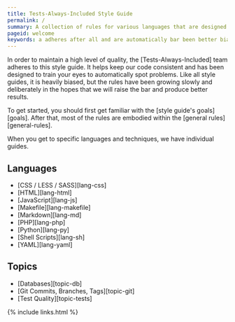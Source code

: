 ```yaml
---
title: Tests-Always-Included Style Guide
permalink: /
summary: A collection of rules for various languages that are designed to help spot problems, untangle code and provide consistency.
pageid: welcome
keywords: a adheres after all and are automatically bar been better biased branches but code commits consistent css databases deliberately designed embodied eyes familiar first general general-rules get git goals growing guide guide's guides has have heavily helps high hopes html in individual is it javascript keep lang-css lang-html lang-js lang-makefile lang-md lang-php lang-py lang-sh lang-yaml languages less level like maintain makefile markdown most of order our php problems produce python quality raise results rules sass scripts shell should slowly specific spot started style tags team techniques test tests-always-included that the this to topic-db topic-git topic-tests topics train we when will with within yaml you your
---
```


In order to maintain a high level of quality, the [Tests-Always-Included] team adheres to this style guide.  It helps keep our code consistent and has been designed to train your eyes to automatically spot problems.  Like all style guides, it is heavily biased, but the rules have been growing slowly and deliberately in the hopes that we will raise the bar and produce better results.

To get started, you should first get familiar with the [style guide's goals][goals].  After that, most of the rules are embodied within the [general rules][general-rules].

When you get to specific languages and techniques, we have individual guides.


Languages
---------

* [CSS / LESS / SASS][lang-css]
* [HTML][lang-html]
* [JavaScript][lang-js]
* [Makefile][lang-makefile]
* [Markdown][lang-md]
* [PHP][lang-php]
* [Python][lang-py]
* [Shell Scripts][lang-sh]
* [YAML][lang-yaml]


Topics
------

* [Databases][topic-db]
* [Git Commits, Branches, Tags][topic-git]
* [Test Quality][topic-tests]

{% include links.html %}
